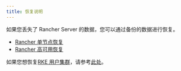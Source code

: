 ```yaml
---
title: 恢复说明
---
```


如果您丢失了 Rancher Server 的数据，您可以通过备份的数据进行恢复。

- [Rancher 单节点恢复](/docs/backups/restorations/single-node-restoration/_index)
- [Rancher 高可用恢复](/docs/backups/restorations/ha-restoration/_index)

如果您想恢复[RKE 用户集群](/docs/cluster-provisioning/rke-clusters/_index)，请参考[此处](/docs/cluster-admin/restoring-etcd/_index)。
